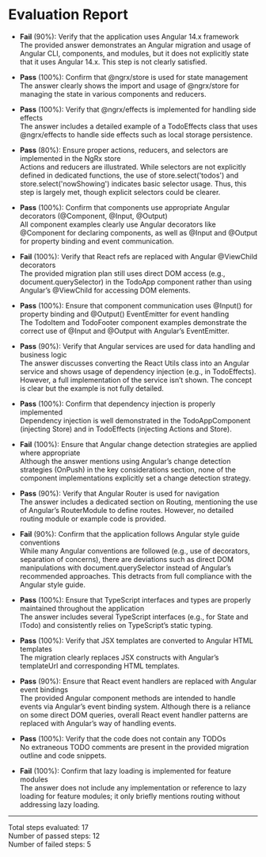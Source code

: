 # Evaluation Report

- **Fail** (90%): Verify that the application uses Angular 14.x framework  
  The provided answer demonstrates an Angular migration and usage of Angular CLI, components, and modules, but it does not explicitly state that it uses Angular 14.x. This step is not clearly satisfied.

- **Pass** (100%): Confirm that @ngrx/store is used for state management  
  The answer clearly shows the import and usage of @ngrx/store for managing the state in various components and reducers.

- **Pass** (100%): Verify that @ngrx/effects is implemented for handling side effects  
  The answer includes a detailed example of a TodoEffects class that uses @ngrx/effects to handle side effects such as local storage persistence.

- **Pass** (80%): Ensure proper actions, reducers, and selectors are implemented in the NgRx store  
  Actions and reducers are illustrated. While selectors are not explicitly defined in dedicated functions, the use of store.select('todos') and store.select('nowShowing') indicates basic selector usage. Thus, this step is largely met, though explicit selectors could be clearer.

- **Pass** (100%): Confirm that components use appropriate Angular decorators (@Component, @Input, @Output)  
  All component examples clearly use Angular decorators like @Component for declaring components, as well as @Input and @Output for property binding and event communication.

- **Fail** (100%): Verify that React refs are replaced with Angular @ViewChild decorators  
  The provided migration plan still uses direct DOM access (e.g., document.querySelector) in the TodoApp component rather than using Angular’s @ViewChild for accessing DOM elements.

- **Pass** (100%): Ensure that component communication uses @Input() for property binding and @Output() EventEmitter for event handling  
  The TodoItem and TodoFooter component examples demonstrate the correct use of @Input and @Output with Angular’s EventEmitter.

- **Pass** (90%): Verify that Angular services are used for data handling and business logic  
  The answer discusses converting the React Utils class into an Angular service and shows usage of dependency injection (e.g., in TodoEffects). However, a full implementation of the service isn’t shown. The concept is clear but the example is not fully detailed.

- **Pass** (100%): Confirm that dependency injection is properly implemented  
  Dependency injection is well demonstrated in the TodoAppComponent (injecting Store) and in TodoEffects (injecting Actions and Store).

- **Fail** (100%): Ensure that Angular change detection strategies are applied where appropriate  
  Although the answer mentions using Angular’s change detection strategies (OnPush) in the key considerations section, none of the component implementations explicitly set a change detection strategy.

- **Pass** (90%): Verify that Angular Router is used for navigation  
  The answer includes a dedicated section on Routing, mentioning the use of Angular’s RouterModule to define routes. However, no detailed routing module or example code is provided.

- **Fail** (90%): Confirm that the application follows Angular style guide conventions  
  While many Angular conventions are followed (e.g., use of decorators, separation of concerns), there are deviations such as direct DOM manipulations with document.querySelector instead of Angular’s recommended approaches. This detracts from full compliance with the Angular style guide.

- **Pass** (100%): Ensure that TypeScript interfaces and types are properly maintained throughout the application  
  The answer includes several TypeScript interfaces (e.g., for State and ITodo) and consistently relies on TypeScript’s static typing.

- **Pass** (100%): Verify that JSX templates are converted to Angular HTML templates  
  The migration clearly replaces JSX constructs with Angular’s templateUrl and corresponding HTML templates.

- **Pass** (90%): Ensure that React event handlers are replaced with Angular event bindings  
  The provided Angular component methods are intended to handle events via Angular’s event binding system. Although there is a reliance on some direct DOM queries, overall React event handler patterns are replaced with Angular’s way of handling events.

- **Pass** (100%): Verify that the code does not contain any TODOs  
  No extraneous TODO comments are present in the provided migration outline and code snippets.

- **Fail** (100%): Confirm that lazy loading is implemented for feature modules  
  The answer does not include any implementation or reference to lazy loading for feature modules; it only briefly mentions routing without addressing lazy loading.

---

Total steps evaluated: 17  
Number of passed steps: 12  
Number of failed steps: 5